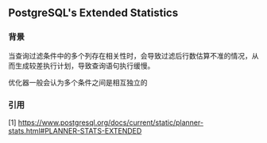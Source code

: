 ## PostgreSQL's Extended Statistics

### 背景

当查询过滤条件中的多个列存在相关性时，会导致过滤后行数估算不准的情况，从而生成较差执行计划，导致查询语句执行缓慢。

优化器一般会认为多个条件之间是相互独立的

### 引用

[1] https://www.postgresql.org/docs/current/static/planner-stats.html#PLANNER-STATS-EXTENDED
